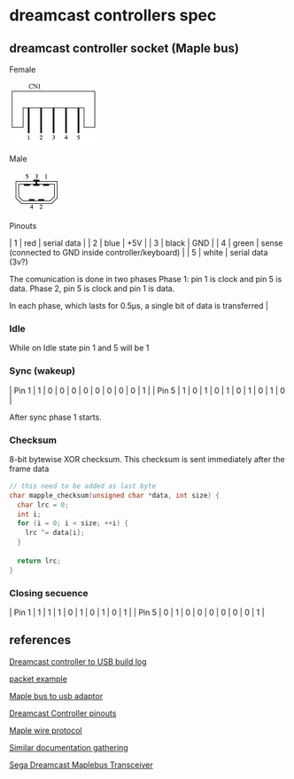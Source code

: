 # dreamcast controllers spec

## dreamcast controller socket (Maple bus)

Female

<img src="dreamcast-controller-socket-female.gif" />

Male

<img src="dreamcast-controller-socket-male.gif" />

Pinouts

| 1 | red   | serial data                                         |
| 2 | blue  | +5V                                                 |
| 3 | black | GND                                                 |
| 4 | green | sense (connected to GND inside controller/keyboard) |
| 5 | white | serial data (3v?)

The comunication is done in two phases
Phase 1: pin 1 is clock and pin 5 is data.
Phase 2, pin 5 is clock and pin 1 is data.

In each phase, which lasts for 0.5µs, a single bit of data is transferred                                  |


### Idle

While on Idle state pin 1 and 5 will be 1

### Sync (wakeup)

| Pin 1 | 1 | 0 | 0 | 0 | 0 | 0 | 0 | 0 | 0 | 1 |
| Pin 5 | 1 | 0 | 1 | 0 | 1 | 0 | 1 | 0 | 1 | 0 |

After sync phase 1 starts.

### Checksum

8-bit bytewise XOR checksum. This checksum is sent immediately after the frame data

```c
// this need to be added as last byte
char mapple_checksum(unsigned char *data, int size) {
  char lrc = 0;
  int i;
  for (i = 0; i < size; ++i) {
    lrc ^= data[i];
  }

  return lrc;
}
```

### Closing secuence

| Pin 1 | 1 | 1 | 1 | 0 | 1 | 0 | 1 | 0 | 1 |
| Pin 5 | 0 | 1 | 0 | 0 | 0 | 0 | 0 | 0 | 1 |

## references

[Dreamcast controller to USB build log](https://www.raphnet.net/programmation/dreamcast_usb/index_en.php)

[packet example](http://www.otenko.com/dreamcast/dreamcast-packet.png)

[Maple bus to usb adaptor](http://mc.pp.se/dc/dchid.html)

[Dreamcast Controller pinouts](http://mc.pp.se/dc/controller.html)

[Maple wire protocol](http://mc.pp.se/dc/maplewire.html)

[Similar documentation gathering](https://github.com/nukru/ACDCW/tree/master/Documentation)

[Sega Dreamcast Maplebus Transceiver](https://github.com/ismell/maplebus)
